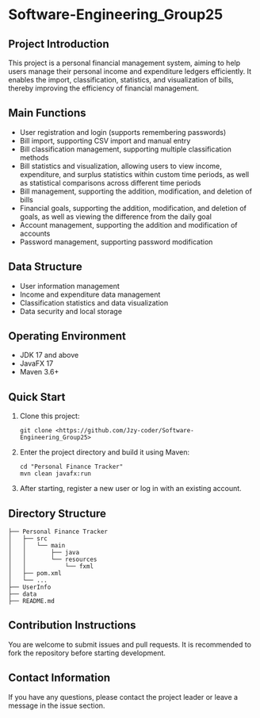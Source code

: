 # Software-Engineering_Group25

## Project Introduction
This project is a personal financial management system, aiming to help users manage their personal income and expenditure ledgers efficiently. It enables the import, classification, statistics, and visualization of bills, thereby improving the efficiency of financial management.

## Main Functions
- User registration and login (supports remembering passwords)
- Bill import, supporting CSV import and manual entry
- Bill classification management, supporting multiple classification methods
- Bill statistics and visualization, allowing users to view income, expenditure, and surplus statistics within custom time periods, as well as statistical comparisons across different time periods
- Bill management, supporting the addition, modification, and deletion of bills
- Financial goals, supporting the addition, modification, and deletion of goals, as well as viewing the difference from the daily goal
- Account management, supporting the addition and modification of accounts
- Password management, supporting password modification

## Data Structure
- User information management
- Income and expenditure data management
- Classification statistics and data visualization
- Data security and local storage

## Operating Environment
- JDK 17 and above
- JavaFX 17
- Maven 3.6+

## Quick Start
1. Clone this project:
   ```
   git clone <https://github.com/Jzy-coder/Software-Engineering_Group25>
   ```
2. Enter the project directory and build it using Maven:
   ```
   cd "Personal Finance Tracker"
   mvn clean javafx:run
   ```
3. After starting, register a new user or log in with an existing account.

## Directory Structure
```
├── Personal Finance Tracker
│   ├── src
│   │   └── main
│   │       ├── java
│   │       └── resources
│   │           └── fxml
│   ├── pom.xml
│   └── ...
├── UserInfo
├── data
├── README.md
```

## Contribution Instructions
You are welcome to submit issues and pull requests. It is recommended to fork the repository before starting development.

## Contact Information
If you have any questions, please contact the project leader or leave a message in the issue section.